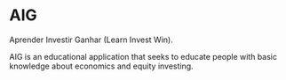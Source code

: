 # AIG
Aprender Investir Ganhar (Learn Invest Win).

AIG is an educational application that seeks to educate people with basic knowledge about economics and equity investing.


